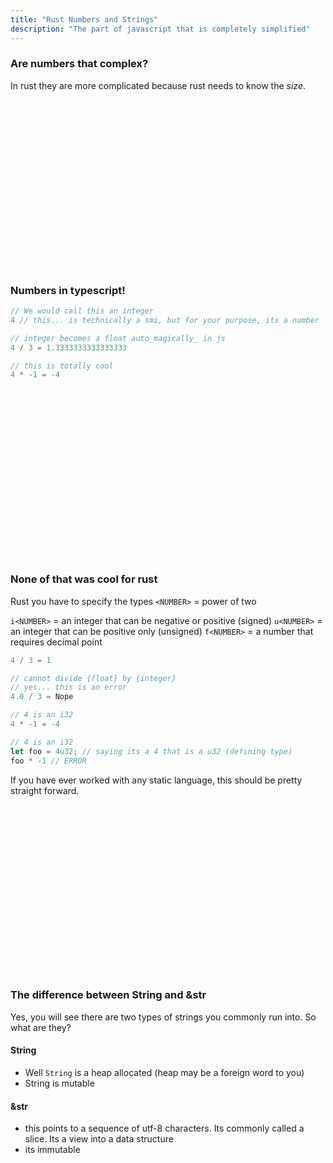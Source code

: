 ```yaml
---
title: "Rust Numbers and Strings"
description: "The part of javascript that is completely simplified"
---
```


### Are numbers that complex?
In rust they are more complicated because rust needs to know the _size_.

<br />
<br />
<br />
<br />
<br />
<br />
<br />
<br />
<br />
<br />
<br />
<br />
<br />
<br />
<br />
<br />

### Numbers in typescript!
```typescript
// We would call this an integer
4 // this... is technically a smi, but for your purpose, its a number
```

```typescript
// integer becomes a float auto_magically_ in js
4 / 3 = 1.3333333333333333
```

```typescript
// this is totally cool
4 * -1 = -4
```

<br />
<br />
<br />
<br />
<br />
<br />
<br />
<br />
<br />
<br />
<br />
<br />
<br />
<br />
<br />
<br />

### None of that was cool for rust
Rust you have to specify the types `<NUMBER>` = power of two

`i<NUMBER>` = an integer that can be negative or positive (signed)
`u<NUMBER>` = an integer that can be positive only (unsigned)
`f<NUMBER>` = a number that requires decimal point

```rust
4 / 3 = 1
```

```rust
// cannot divide {float} by {integer}
// yes... this is an error
4.0 / 3 = Nope
```

```rust
// 4 is an i32
4 * -1 = -4
```

```rust
// 4 is an i32
let foo = 4u32; // saying its a 4 that is a u32 (defining type)
foo * -1 // ERROR
```

If you have ever worked with any static language, this should be pretty
straight forward.

<br />
<br />
<br />
<br />
<br />
<br />
<br />
<br />
<br />
<br />
<br />
<br />
<br />
<br />
<br />
<br />

### The difference between String and &str
Yes, you will see there are two types of strings you commonly run into.  So
what are they?


#### String
* Well `String` is a heap allocated (heap may be a foreign word to you)
* String is mutable

#### &str
* this points to a sequence of utf-8 characters.  Its commonly called a slice.
  Its a view into a data structure
* its immutable
